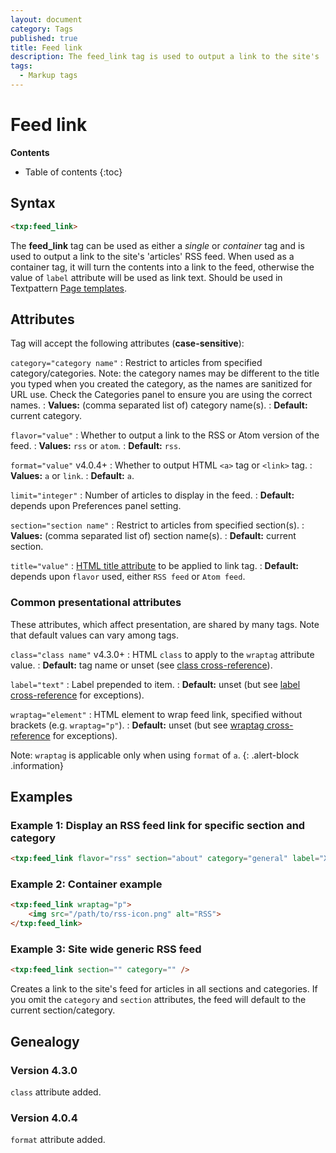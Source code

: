 ```yaml
---
layout: document
category: Tags
published: true
title: Feed link
description: The feed_link tag is used to output a link to the site's 'articles' RSS feed.
tags:
  - Markup tags
---
```


# Feed link

**Contents**

* Table of contents
{:toc}

## Syntax

~~~ html
<txp:feed_link>
~~~

The **feed_link** tag can be used as either a *single* or *container* tag and is used to output a link to the site's 'articles' RSS feed. When used as a container tag, it will turn the contents into a link to the feed, otherwise the value of `label` attribute will be used as link text. Should be used in Textpattern [Page templates](/themes/page-templates-explained).

## Attributes

Tag will accept the following attributes (**case-sensitive**):

`category="category name"`
: Restrict to articles from specified category/categories. Note: the category names may be different to the title you typed when you created the category, as the names are sanitized for URL use. Check the Categories panel to ensure you are using the correct names.
: **Values:** (comma separated list of) category name(s).
: **Default:** current category.

`flavor="value"`
: Whether to output a link to the RSS or Atom version of the feed.
: **Values:** `rss` or `atom`.
: **Default:** `rss`.

`format="value"` <span class="footnote warning">v4.0.4+</span>
: Whether to output HTML `<a>` tag or `<link>` tag.
: **Values:** `a` or `link`.
: **Default:** `a`.

`limit="integer"`
: Number of articles to display in the feed.
: **Default:** depends upon Preferences panel setting.

`section="section name"`
: Restrict to articles from specified section(s).
: **Values:** (comma separated list of) section name(s).
: **Default:** current section.

`title="value"`
: [HTML title attribute](https://developer.mozilla.org/en-US/docs/Web/HTML/Global_attributes#title) to be applied to link tag.
: **Default:** depends upon `flavor` used, either `RSS feed` or `Atom feed`.

### Common presentational attributes

These attributes, which affect presentation, are shared by many tags. Note that default values can vary among tags.

`class="class name"` <span class="footnote warning">v4.3.0+</span>
: HTML `class` to apply to the `wraptag` attribute value.
: **Default:** tag name or unset (see [class cross-reference](/tags/tag-attributes-cross-reference#class)).

`label="text"`
: Label prepended to item.
: **Default:** unset (but see [label cross-reference](/tags/tag-attributes-cross-reference#label) for exceptions).

`wraptag="element"`
: HTML element to wrap feed link, specified without brackets (e.g. `wraptag="p"`).
: **Default:** unset (but see [wraptag cross-reference](/tags/tag-attributes-cross-reference#wraptag) for exceptions).

Note: `wraptag` is applicable only when using `format` of `a`.
{: .alert-block .information}

## Examples

### Example 1: Display an RSS feed link for specific section and category

~~~ html
<txp:feed_link flavor="rss" section="about" category="general" label="XML" wraptag="p" />
~~~

### Example 2: Container example

~~~ html
<txp:feed_link wraptag="p">
    <img src="/path/to/rss-icon.png" alt="RSS">
</txp:feed_link>
~~~

### Example 3: Site wide generic RSS feed

~~~ html
<txp:feed_link section="" category="" />
~~~

Creates a link to the site's feed for articles in all sections and categories. If you omit the `category` and `section` attributes, the feed will default to the current section/category.

## Genealogy

### Version 4.3.0

`class` attribute added.

### Version 4.0.4

`format` attribute added.
